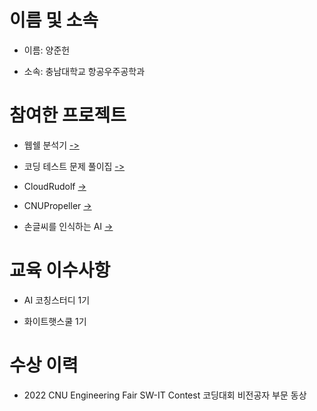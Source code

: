 # 이름 및 소속
- 이름: 양준헌
   
- 소속: 충남대학교 항공우주공학과

# 참여한 프로젝트

- 웹쉘 분석기 [->](https://github.com/greyhawk16/webshell_detector)

- 코딩 테스트 문제 풀이집 [->](https://github.com/greyhawk16/coding_test_repo)

- CloudRudolf [->](https://github.com/greyhawk16/CloudRudolf)

- CNUPropeller [->](https://github.com/greyhawk16/CNUPropeller)

- 손글씨를 인식하는 AI [->](https://github.com/greyhawk16/SaDaBird_06)

# 교육 이수사항

- AI 코칭스터디 1기

- 화이트햇스쿨 1기

# 수상 이력

- 2022 CNU Engineering Fair SW-IT Contest 코딩대회 비전공자 부문 동상
